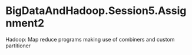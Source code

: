 # BigDataAndHadoop.Session5.Assignment2
Hadoop: Map reduce programs making use of combiners and custom partitioner
